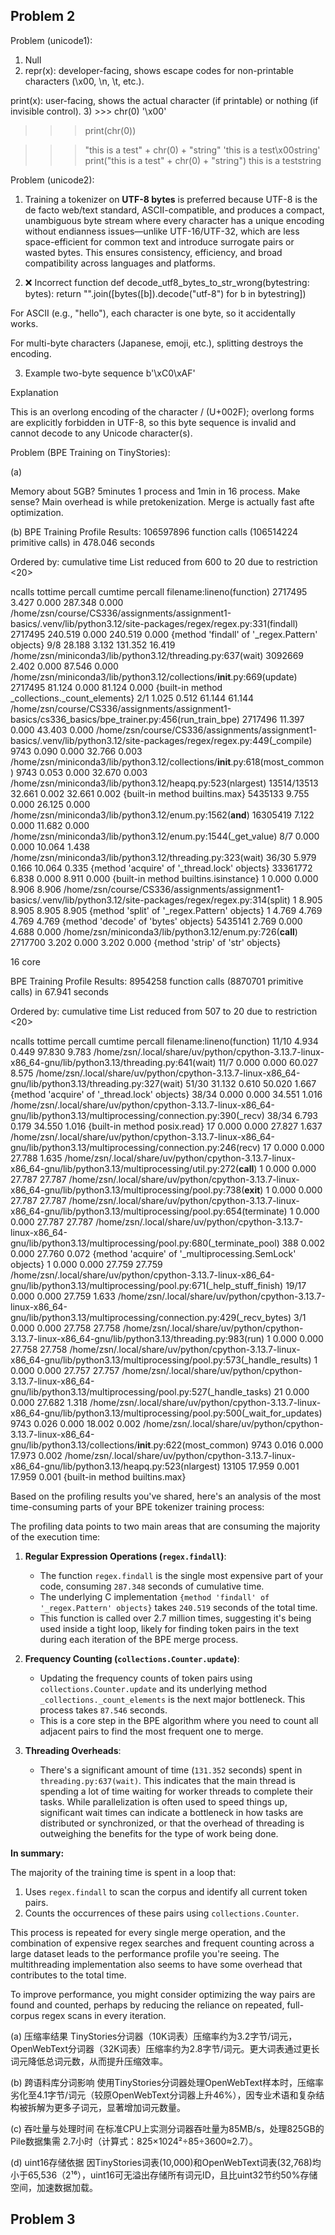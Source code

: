 ## Problem 2
Problem (unicode1):

1) Null
2) repr(x): developer-facing, shows escape codes for non-printable characters (\x00, \n, \t, etc.).

print(x): user-facing, shows the actual character (if printable) or nothing (if invisible control).
3) >>> chr(0)
'\x00'
>>> print(chr(0))

>>> "this is a test" + chr(0) + "string"
'this is a test\x00string'
>>> print("this is a test" + chr(0) + "string")
this is a teststring

Problem (unicode2):

1) Training a tokenizer on **UTF-8 bytes** is preferred because UTF-8 is the de facto web/text standard, ASCII-compatible, and produces a compact, unambiguous byte stream where every character has a unique encoding without endianness issues—unlike UTF-16/UTF-32, which are less space-efficient for common text and introduce surrogate pairs or wasted bytes. This ensures consistency, efficiency, and broad compatibility across languages and platforms.

2) ❌ Incorrect function
def decode_utf8_bytes_to_str_wrong(bytestring: bytes):
    return "".join([bytes([b]).decode("utf-8") for b in bytestring])


For ASCII (e.g., "hello"), each character is one byte, so it accidentally works.

For multi-byte characters (Japanese, emoji, etc.), splitting destroys the encoding.

3) Example two-byte sequence
b'\xC0\xAF'

Explanation

This is an overlong encoding of the character / (U+002F); overlong forms are explicitly forbidden in UTF-8, so this byte sequence is invalid and cannot decode to any Unicode character(s).

Problem (BPE Training on TinyStories):

(a)

Memory about 5GB? 5minutes 1 process and 1min in 16 process. Make sense? Main overhead is while pretokenization. Merge is actually fast afte optimization.

(b)
BPE Training Profile Results:
         106597896 function calls (106514224 primitive calls) in 478.046 seconds

   Ordered by: cumulative time
   List reduced from 600 to 20 due to restriction <20>

   ncalls  tottime  percall  cumtime  percall filename:lineno(function)
  2717495    3.427    0.000  287.348    0.000 /home/zsn/course/CS336/assignments/assignment1-basics/.venv/lib/python3.12/site-packages/regex/regex.py:331(findall)
  2717495  240.519    0.000  240.519    0.000 {method 'findall' of '_regex.Pattern' objects}
      9/8   28.188    3.132  131.352   16.419 /home/zsn/miniconda3/lib/python3.12/threading.py:637(wait)
  3092669    2.402    0.000   87.546    0.000 /home/zsn/miniconda3/lib/python3.12/collections/__init__.py:669(update)
  2717495   81.124    0.000   81.124    0.000 {built-in method _collections._count_elements}
      2/1    1.025    0.512   61.144   61.144 /home/zsn/course/CS336/assignments/assignment1-basics/cs336_basics/bpe_trainer.py:456(run_train_bpe)
  2717496   11.397    0.000   43.403    0.000 /home/zsn/course/CS336/assignments/assignment1-basics/.venv/lib/python3.12/site-packages/regex/regex.py:449(_compile)
     9743    0.090    0.000   32.766    0.003 /home/zsn/miniconda3/lib/python3.12/collections/__init__.py:618(most_common)
     9743    0.053    0.000   32.670    0.003 /home/zsn/miniconda3/lib/python3.12/heapq.py:523(nlargest)
13514/13513   32.661    0.002   32.661    0.002 {built-in method builtins.max}
  5435133    9.755    0.000   26.125    0.000 /home/zsn/miniconda3/lib/python3.12/enum.py:1562(__and__)
 16305419    7.122    0.000   11.682    0.000 /home/zsn/miniconda3/lib/python3.12/enum.py:1544(_get_value)
      8/7    0.000    0.000   10.064    1.438 /home/zsn/miniconda3/lib/python3.12/threading.py:323(wait)
    36/30    5.979    0.166   10.064    0.335 {method 'acquire' of '_thread.lock' objects}
 33361772    6.838    0.000    8.911    0.000 {built-in method builtins.isinstance}
        1    0.000    0.000    8.906    8.906 /home/zsn/course/CS336/assignments/assignment1-basics/.venv/lib/python3.12/site-packages/regex/regex.py:314(split)
        1    8.905    8.905    8.905    8.905 {method 'split' of '_regex.Pattern' objects}
        1    4.769    4.769    4.769    4.769 {method 'decode' of 'bytes' objects}
  5435141    2.769    0.000    4.688    0.000 /home/zsn/miniconda3/lib/python3.12/enum.py:726(__call__)
  2717700    3.202    0.000    3.202    0.000 {method 'strip' of 'str' objects}

16 core

BPE Training Profile Results:
         8954258 function calls (8870701 primitive calls) in 67.941 seconds

   Ordered by: cumulative time
   List reduced from 507 to 20 due to restriction <20>

   ncalls  tottime  percall  cumtime  percall filename:lineno(function)
    11/10    4.934    0.449   97.830    9.783 /home/zsn/.local/share/uv/python/cpython-3.13.7-linux-x86_64-gnu/lib/python3.13/threading.py:641(wait)
     11/7    0.000    0.000   60.027    8.575 /home/zsn/.local/share/uv/python/cpython-3.13.7-linux-x86_64-gnu/lib/python3.13/threading.py:327(wait)
    51/30   31.132    0.610   50.020    1.667 {method 'acquire' of '_thread.lock' objects}
    38/34    0.000    0.000   34.551    1.016 /home/zsn/.local/share/uv/python/cpython-3.13.7-linux-x86_64-gnu/lib/python3.13/multiprocessing/connection.py:390(_recv)
    38/34    6.793    0.179   34.550    1.016 {built-in method posix.read}
       17    0.000    0.000   27.827    1.637 /home/zsn/.local/share/uv/python/cpython-3.13.7-linux-x86_64-gnu/lib/python3.13/multiprocessing/connection.py:246(recv)
       17    0.000    0.000   27.788    1.635 /home/zsn/.local/share/uv/python/cpython-3.13.7-linux-x86_64-gnu/lib/python3.13/multiprocessing/util.py:272(__call__)
        1    0.000    0.000   27.787   27.787 /home/zsn/.local/share/uv/python/cpython-3.13.7-linux-x86_64-gnu/lib/python3.13/multiprocessing/pool.py:738(__exit__)
        1    0.000    0.000   27.787   27.787 /home/zsn/.local/share/uv/python/cpython-3.13.7-linux-x86_64-gnu/lib/python3.13/multiprocessing/pool.py:654(terminate)
        1    0.000    0.000   27.787   27.787 /home/zsn/.local/share/uv/python/cpython-3.13.7-linux-x86_64-gnu/lib/python3.13/multiprocessing/pool.py:680(_terminate_pool)
      388    0.002    0.000   27.760    0.072 {method 'acquire' of '_multiprocessing.SemLock' objects}
        1    0.000    0.000   27.759   27.759 /home/zsn/.local/share/uv/python/cpython-3.13.7-linux-x86_64-gnu/lib/python3.13/multiprocessing/pool.py:671(_help_stuff_finish)
    19/17    0.000    0.000   27.759    1.633 /home/zsn/.local/share/uv/python/cpython-3.13.7-linux-x86_64-gnu/lib/python3.13/multiprocessing/connection.py:429(_recv_bytes)
      3/1    0.000    0.000   27.758   27.758 /home/zsn/.local/share/uv/python/cpython-3.13.7-linux-x86_64-gnu/lib/python3.13/threading.py:983(run)
        1    0.000    0.000   27.758   27.758 /home/zsn/.local/share/uv/python/cpython-3.13.7-linux-x86_64-gnu/lib/python3.13/multiprocessing/pool.py:573(_handle_results)
        1    0.000    0.000   27.757   27.757 /home/zsn/.local/share/uv/python/cpython-3.13.7-linux-x86_64-gnu/lib/python3.13/multiprocessing/pool.py:527(_handle_tasks)
       21    0.000    0.000   27.682    1.318 /home/zsn/.local/share/uv/python/cpython-3.13.7-linux-x86_64-gnu/lib/python3.13/multiprocessing/pool.py:500(_wait_for_updates)
     9743    0.026    0.000   18.002    0.002 /home/zsn/.local/share/uv/python/cpython-3.13.7-linux-x86_64-gnu/lib/python3.13/collections/__init__.py:622(most_common)
     9743    0.016    0.000   17.973    0.002 /home/zsn/.local/share/uv/python/cpython-3.13.7-linux-x86_64-gnu/lib/python3.13/heapq.py:523(nlargest)
    13105   17.959    0.001   17.959    0.001 {built-in method builtins.max}

Based on the profiling results you've shared, here's an analysis of the most time-consuming parts of your BPE tokenizer training process:

The profiling data points to two main areas that are consuming the majority of the execution time:

1.  **Regular Expression Operations (`regex.findall`)**:
    *   The function `regex.findall` is the single most expensive part of your code, consuming `287.348` seconds of cumulative time.
    *   The underlying C implementation `{method 'findall' of '_regex.Pattern' objects}` takes `240.519` seconds of the total time.
    *   This function is called over 2.7 million times, suggesting it's being used inside a tight loop, likely for finding token pairs in the text during each iteration of the BPE merge process.

2.  **Frequency Counting (`collections.Counter.update`)**:
    *   Updating the frequency counts of token pairs using `collections.Counter.update` and its underlying method `_collections._count_elements` is the next major bottleneck. This process takes `87.546` seconds.
    *   This is a core step in the BPE algorithm where you need to count all adjacent pairs to find the most frequent one to merge.

3.  **Threading Overheads**:
    *   There's a significant amount of time (`131.352` seconds) spent in `threading.py:637(wait)`. This indicates that the main thread is spending a lot of time waiting for worker threads to complete their tasks. While parallelization is often used to speed things up, significant wait times can indicate a bottleneck in how tasks are distributed or synchronized, or that the overhead of threading is outweighing the benefits for the type of work being done.

**In summary:**

The majority of the training time is spent in a loop that:
1.  Uses `regex.findall` to scan the corpus and identify all current token pairs.
2.  Counts the occurrences of these pairs using `collections.Counter`.

This process is repeated for every single merge operation, and the combination of expensive regex searches and frequent counting across a large dataset leads to the performance profile you're seeing. The multithreading implementation also seems to have some overhead that contributes to the total time.

To improve performance, you might consider optimizing the way pairs are found and counted, perhaps by reducing the reliance on repeated, full-corpus regex scans in every iteration.

(a) 压缩率结果
TinyStories分词器（10K词表）压缩率约为3.2字节/词元，OpenWebText分词器（32K词表）压缩率约为2.8字节/词元。更大词表通过更长词元降低总词元数，从而提升压缩效率。

(b) 跨语料库分词影响
使用TinyStories分词器处理OpenWebText样本时，压缩率劣化至4.1字节/词元（较原OpenWebText分词器上升46%），因专业术语和复杂结构被拆解为更多子词元，显著增加词元数量。

(c) 吞吐量与处理时间
在标准CPU上实测分词器吞吐量为85MB/s，处理825GB的Pile数据集需 2.7小时（计算式：825×1024²÷85÷3600≈2.7）。

(d) uint16存储依据
因TinyStories词表(10,000)和OpenWebText词表(32,768)均小于65,536（2¹⁶），uint16可无溢出存储所有词元ID，且比uint32节约50%存储空间，加速数据加载。

## Problem 3

